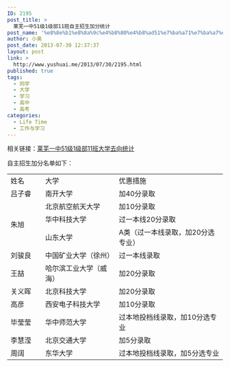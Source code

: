 ```yaml
---
ID: 2195
post_title: >
  莱芜一中51级1级部11班自主招生加分统计
post_name: '%e8%8e%b1%e8%8a%9c%e4%b8%80%e4%b8%ad51%e7%ba%a71%e7%ba%a7%e9%83%a811%e7%8f%ad%e8%87%aa%e4%b8%bb%e6%8b%9b%e7%94%9f%e5%8a%a0%e5%88%86%e7%bb%9f%e8%ae%a1'
author: 小奥
post_date: 2013-07-30 12:37:37
layout: post
link: >
  http://www.yushuai.me/2013/07/30/2195.html
published: true
tags:
  - 同学
  - 大学
  - 学习
  - 高中
  - 高考
categories:
  - Life Time
  - 工作与学习
---
```

相关链接：<a title="链向 莱芜一中51级1级部11班大学去向统计 的固定链接" href="http://www.yushuai.me/2013/07/22/2149.html" rel="bookmark">莱芜一中51级1级部11班大学去向统计</a>

自主招生加分名单如下：

<!--more-->
<table>
<tbody>
<tr>
<td valign="center" width="75">姓名</td>
<td valign="center" width="181">大学</td>
<td valign="center" width="276">优惠措施</td>
</tr>
<tr>
<td valign="center" width="75">吕子睿</td>
<td valign="center" width="181">南开大学</td>
<td valign="center" width="276">加40分录取</td>
</tr>
<tr>
<td rowspan="3" valign="center" width="75">朱旭</td>
<td valign="center" width="181">北京航空航天大学</td>
<td valign="center" width="276">加10分录取</td>
</tr>
<tr>
<td valign="center" width="181">华中科技大学</td>
<td valign="center" width="276">过一本线20分录取</td>
</tr>
<tr>
<td valign="center" width="181">山东大学</td>
<td valign="center" width="276">A类（过一本线录取，加20分选专业）</td>
</tr>
<tr>
<td valign="center" width="75">刘骏良</td>
<td valign="center" width="181">中国矿业大学（徐州）</td>
<td valign="center" width="276">过一本线录取</td>
</tr>
<tr>
<td valign="center" width="75">王喆</td>
<td valign="center" width="181">哈尔滨工业大学（威海）</td>
<td valign="center" width="276">加20分录取</td>
</tr>
<tr>
<td valign="center" width="75">关义晖</td>
<td valign="center" width="181">北京科技大学</td>
<td valign="center" width="276">加20分录取</td>
</tr>
<tr>
<td valign="center" width="75">高彦</td>
<td valign="center" width="181">西安电子科技大学</td>
<td valign="center" width="276">加10分录取</td>
</tr>
<tr>
<td valign="center" width="75">毕莹莹</td>
<td valign="center" width="181">华中师范大学</td>
<td valign="center" width="276">过本地投档线录取，加10分选专业</td>
</tr>
<tr>
<td valign="center" width="75">李慧滢</td>
<td valign="center" width="181">北京交通大学</td>
<td valign="center" width="276">加5分录取</td>
</tr>
<tr>
<td valign="center" width="75">周阔</td>
<td valign="center" width="181">东华大学</td>
<td valign="center" width="276">过本地投档线录取，加5分选专业</td>
</tr>
</tbody>
</table>